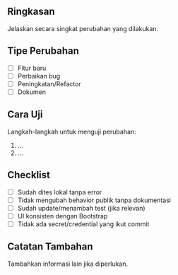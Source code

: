 ## Ringkasan
Jelaskan secara singkat perubahan yang dilakukan.

## Tipe Perubahan
- [ ] Fitur baru
- [ ] Perbaikan bug
- [ ] Peningkatan/Refactor
- [ ] Dokumen

## Cara Uji
Langkah-langkah untuk menguji perubahan:
1. ...
2. ...

## Checklist
- [ ] Sudah dites lokal tanpa error
- [ ] Tidak mengubah behavior publik tanpa dokumentasi
- [ ] Sudah update/menambah test (jika relevan)
- [ ] UI konsisten dengan Bootstrap
- [ ] Tidak ada secret/credential yang ikut commit

## Catatan Tambahan
Tambahkan informasi lain jika diperlukan.
